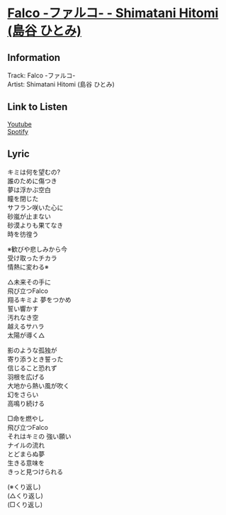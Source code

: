 # [Falco -ファルコ- - Shimatani Hitomi (島谷 ひとみ)](https://j-lyric.net/artist/a000502/l00477b.html)  
## Information  
Track: Falco -ファルコ-  
Artist: Shimatani Hitomi (島谷 ひとみ)  
## Link to Listen  
[Youtube](https://www.youtube.com/watch?v=wmWCZ85R3sI)  
[Spotify](https://open.spotify.com/track/5MzRjrKRyYhVdzHs58oauA?si=f2f5b32be7014496)  
## Lyric  
キミは何を望むの?  
誰のために傷つき  
夢は浮かぶ空白  
瞳を閉じた  
サフラン咲いた心に  
砂嵐が止まない  
砂漠よりも果てなき  
時を彷徨う  
  
※歓びや悲しみから今  
受け取ったチカラ  
情熱に変わる※  
  
△未来その手に  
飛び立つFalco  
翔るキミよ 夢をつかめ  
誓い響かす  
汚れなき空  
越えるサハラ  
太陽が導く△  
  
影のような孤独が  
寄り添うとき誓った  
信じること恐れず  
羽根を広げる  
大地から熱い風が吹く  
幻をさらい  
高鳴り続ける  
  
□命を燃やし  
飛び立つFalco  
それはキミの 強い願い  
ナイルの流れ  
とどまらぬ夢  
生きる意味を  
きっと見つけられる  
  
(※くり返し)  
(△くり返し)  
(□くり返し)  
  
